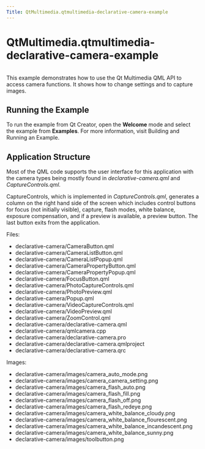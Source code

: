 ```yaml
---
Title: QtMultimedia.qtmultimedia-declarative-camera-example
---
```


# QtMultimedia.qtmultimedia-declarative-camera-example

<span class="subtitle"></span>
<!-- $$$declarative-camera-description -->
<p class="centerAlign"><img src="../../media/qml-camera.png" alt="" /></p><p>This example demonstrates how to use the Qt Multimedia QML API to access camera functions. It shows how to change settings and to capture images.</p>
<h2 id="running-the-example">Running the Example</h2>
<p>To run the example from Qt Creator, open the <b>Welcome</b> mode and select the example from <b>Examples</b>. For more information, visit Building and Running an Example.</p>
<h2 id="application-structure">Application Structure</h2>
<p>Most of the QML code supports the user interface for this application with the camera types being mostly found in <i>declarative-camera.qml</i> and <i>CaptureControls.qml</i>.</p>
<p>CaptureControls, which is implemented in <i>CaptureControls.qml</i>, generates a column on the right hand side of the screen which includes control buttons for focus (not initially visible), capture, flash modes, white balance, exposure compensation, and if a preview is available, a preview button. The last button exits from the application.</p>
<p>Files:</p>
<ul>
<li>declarative-camera/CameraButton.qml</li>
<li>declarative-camera/CameraListButton.qml</li>
<li>declarative-camera/CameraListPopup.qml</li>
<li>declarative-camera/CameraPropertyButton.qml</li>
<li>declarative-camera/CameraPropertyPopup.qml</li>
<li>declarative-camera/FocusButton.qml</li>
<li>declarative-camera/PhotoCaptureControls.qml</li>
<li>declarative-camera/PhotoPreview.qml</li>
<li>declarative-camera/Popup.qml</li>
<li>declarative-camera/VideoCaptureControls.qml</li>
<li>declarative-camera/VideoPreview.qml</li>
<li>declarative-camera/ZoomControl.qml</li>
<li>declarative-camera/declarative-camera.qml</li>
<li>declarative-camera/qmlcamera.cpp</li>
<li>declarative-camera/declarative-camera.pro</li>
<li>declarative-camera/declarative-camera.qmlproject</li>
<li>declarative-camera/declarative-camera.qrc</li>
</ul>
<p>Images:</p>
<ul>
<li>declarative-camera/images/camera_auto_mode.png</li>
<li>declarative-camera/images/camera_camera_setting.png</li>
<li>declarative-camera/images/camera_flash_auto.png</li>
<li>declarative-camera/images/camera_flash_fill.png</li>
<li>declarative-camera/images/camera_flash_off.png</li>
<li>declarative-camera/images/camera_flash_redeye.png</li>
<li>declarative-camera/images/camera_white_balance_cloudy.png</li>
<li>declarative-camera/images/camera_white_balance_flourescent.png</li>
<li>declarative-camera/images/camera_white_balance_incandescent.png</li>
<li>declarative-camera/images/camera_white_balance_sunny.png</li>
<li>declarative-camera/images/toolbutton.png</li>
</ul>
<!-- @@@declarative-camera -->
